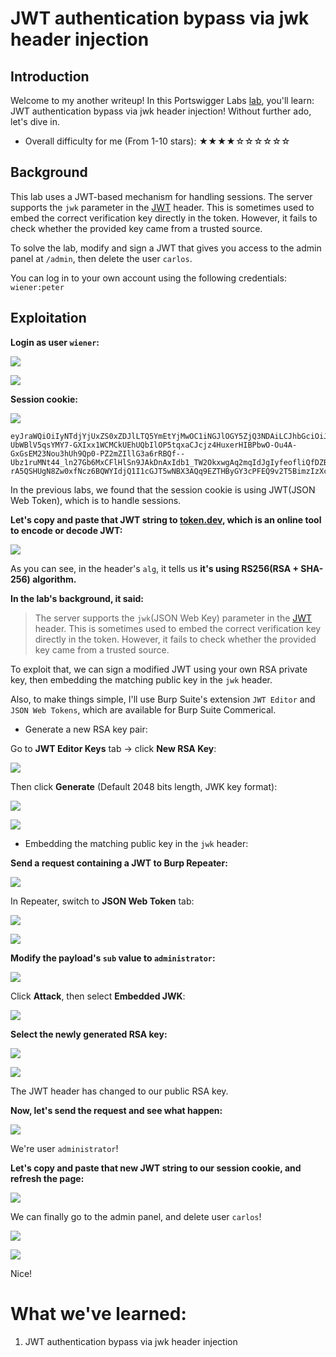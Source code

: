 # JWT authentication bypass via jwk header injection

## Introduction

Welcome to my another writeup! In this Portswigger Labs [lab](https://portswigger.net/web-security/jwt/lab-jwt-authentication-bypass-via-jwk-header-injection), you'll learn: JWT authentication bypass via jwk header injection! Without further ado, let's dive in.

- Overall difficulty for me (From 1-10 stars): ★★★★☆☆☆☆☆☆

## Background

This lab uses a JWT-based mechanism for handling sessions. The server supports the `jwk` parameter in the [JWT](https://portswigger.net/web-security/jwt) header. This is sometimes used to embed the correct verification key directly in the token. However, it fails to check whether the provided key came from a trusted source.

To solve the lab, modify and sign a JWT that gives you access to the admin panel at `/admin`, then delete the user `carlos`.

You can log in to your own account using the following credentials: `wiener:peter`

## Exploitation

**Login as user `wiener`:**

![](https://github.com/siunam321/CTF-Writeups/blob/main/Portswigger-Labs/JWT/JWT-4/images/Pasted%20image%2020221226030915.png)

![](https://github.com/siunam321/CTF-Writeups/blob/main/Portswigger-Labs/JWT/JWT-4/images/Pasted%20image%2020221226030924.png)

**Session cookie:**

![](https://github.com/siunam321/CTF-Writeups/blob/main/Portswigger-Labs/JWT/JWT-4/images/Pasted%20image%2020221226030941.png)

```
eyJraWQiOiIyNTdjYjUxZS0xZDJlLTQ5YmEtYjMwOC1iNGJlOGY5ZjQ3NDAiLCJhbGciOiJSUzI1NiJ9.eyJpc3MiOiJwb3J0c3dpZ2dlciIsInN1YiI6IndpZW5lciIsImV4cCI6MTY3MjA0NTc1N30.FQTmJHUrrBW4XiaFzBrtWchfKtywQzwjJsq4JHTJrdDGbCEJbZCJiG1-UbWBlV5qsYMY7-GXIxx1WCMCkUEhUQbIlOP5tqxaCJcjz4HuxerHIBPbwO-Ou4A-GxGsEM23Nou3hUh9Qp0-PZ2mZIllG3a6rRBQf--Ubz1ruMNt44_ln27Gb6MxCFlHlSn9JAkDnAxIdb1_TW2OkxwgAq2mqIdJgIyfeofliQfDZB4JZ-rA5QSHUgN8Zw0xfNcz6BQWYIdjQ1I1cGJT5wNBX3AQq9EZTHByGY3cPFEQ9v2T5BimzIzXcBfoUTYcTMBJb1TtiQgTk0SmZZjVTqXamRvgVg
```

In the previous labs, we found that the session cookie is using JWT(JSON Web Token), which is to handle sessions.

**Let's copy and paste that JWT string to [token.dev](https://token.dev/), which is an online tool to encode or decode JWT:**

![](https://github.com/siunam321/CTF-Writeups/blob/main/Portswigger-Labs/JWT/JWT-4/images/Pasted%20image%2020221226031101.png)

As you can see, in the header's `alg`, it tells us **it's using RS256(RSA + SHA-256) algorithm.**

**In the lab's background, it said:**

> The server supports the `jwk`(JSON Web Key) parameter in the [JWT](https://portswigger.net/web-security/jwt) header. This is sometimes used to embed the correct verification key directly in the token. However, it fails to check whether the provided key came from a trusted source.

To exploit that, we can sign a modified JWT using your own RSA private key, then embedding the matching public key in the `jwk` header.

Also, to make things simple, I'll use Burp Suite's extension `JWT Editor` and `JSON Web Tokens`, which are available for Burp Suite Commerical.

- Generate a new RSA key pair:

Go to **JWT Editor Keys** tab -> click **New RSA Key**:

![](https://github.com/siunam321/CTF-Writeups/blob/main/Portswigger-Labs/JWT/JWT-4/images/Pasted%20image%2020221226035544.png)

Then click **Generate** (Default 2048 bits length, JWK key format):

![](https://github.com/siunam321/CTF-Writeups/blob/main/Portswigger-Labs/JWT/JWT-4/images/Pasted%20image%2020221226035613.png)

![](https://github.com/siunam321/CTF-Writeups/blob/main/Portswigger-Labs/JWT/JWT-4/images/Pasted%20image%2020221226035809.png)

- Embedding the matching public key in the `jwk` header:

**Send a request containing a JWT to Burp Repeater:**

![](https://github.com/siunam321/CTF-Writeups/blob/main/Portswigger-Labs/JWT/JWT-4/images/Pasted%20image%2020221226035834.png)

In Repeater, switch to **JSON Web Token** tab:

![](https://github.com/siunam321/CTF-Writeups/blob/main/Portswigger-Labs/JWT/JWT-4/images/Pasted%20image%2020221226040246.png)

![](https://github.com/siunam321/CTF-Writeups/blob/main/Portswigger-Labs/JWT/JWT-4/images/Pasted%20image%2020221226040258.png)

**Modify the payload's `sub` value to `administrator`:**

![](https://github.com/siunam321/CTF-Writeups/blob/main/Portswigger-Labs/JWT/JWT-4/images/Pasted%20image%2020221226040310.png)

Click **Attack**, then select **Embedded JWK**:

![](https://github.com/siunam321/CTF-Writeups/blob/main/Portswigger-Labs/JWT/JWT-4/images/Pasted%20image%2020221226040354.png)

**Select the newly generated RSA key:**

![](https://github.com/siunam321/CTF-Writeups/blob/main/Portswigger-Labs/JWT/JWT-4/images/Pasted%20image%2020221226040423.png)

![](https://github.com/siunam321/CTF-Writeups/blob/main/Portswigger-Labs/JWT/JWT-4/images/Pasted%20image%2020221226040603.png)

The JWT header has changed to our public RSA key.

**Now, let's send the request and see what happen:**

![](https://github.com/siunam321/CTF-Writeups/blob/main/Portswigger-Labs/JWT/JWT-4/images/Pasted%20image%2020221226040715.png)

We're user `administrator`!

**Let's copy and paste that new JWT string to our session cookie, and refresh the page:**

![](https://github.com/siunam321/CTF-Writeups/blob/main/Portswigger-Labs/JWT/JWT-4/images/Pasted%20image%2020221226040802.png)

We can finally go to the admin panel, and delete user `carlos`!

![](https://github.com/siunam321/CTF-Writeups/blob/main/Portswigger-Labs/JWT/JWT-4/images/Pasted%20image%2020221226040820.png)

![](https://github.com/siunam321/CTF-Writeups/blob/main/Portswigger-Labs/JWT/JWT-4/images/Pasted%20image%2020221226040828.png)

Nice!

# What we've learned:

1. JWT authentication bypass via jwk header injection